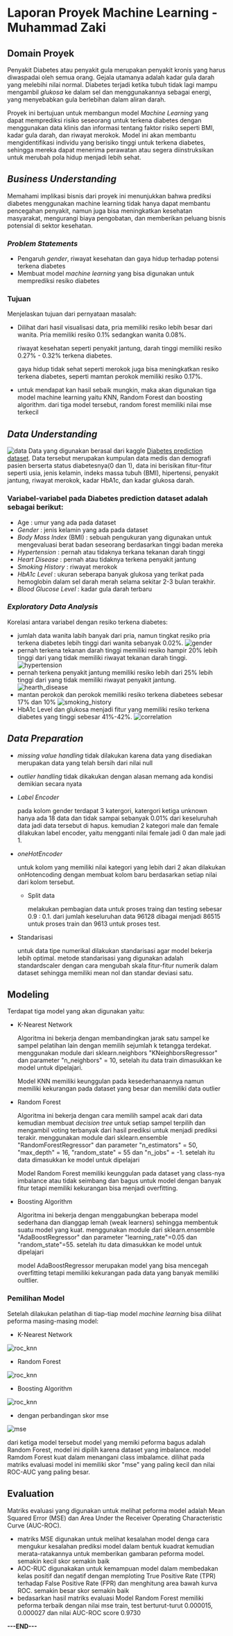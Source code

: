 # Laporan Proyek Machine Learning - Muhammad Zaki

## Domain Proyek

Penyakit Diabetes atau penyakit gula merupakan penyakit kronis yang harus diwaspadai oleh semua orang. Gejala utamanya adalah kadar gula darah yang melebihi nilai normal. Diabetes terjadi ketika tubuh tidak lagi mampu mengambil _glukosa_ ke dalam sel dan menggunakannya sebagai energi, yang menyebabkan gula berlebihan dalam aliran darah. 

Proyek ini bertujuan untuk membangun model _Machine Learning_ yang dapat memprediksi risiko seseorang untuk terkena diabetes dengan menggunakan data klinis dan informasi tentang faktor risiko seperti BMI, kadar gula darah, dan riwayat merokok. Model ini akan membantu mengidentifikasi individu yang berisiko tinggi untuk terkena diabetes, sehingga mereka dapat menerima perawatan atau segera diinstruksikan untuk merubah pola hidup menjadi lebih sehat.

## _Business Understanding_

Memahami implikasi bisnis dari proyek ini menunjukkan bahwa prediksi diabetes menggunakan machine learning tidak hanya dapat membantu pencegahan penyakit, namun juga bisa meningkatkan kesehatan masyarakat, mengurangi biaya pengobatan, dan memberikan peluang bisnis potensial di sektor kesehatan.

### _Problem Statements_
- Pengaruh _gender_, riwayat kesehatan dan gaya hidup terhadap potensi terkena diabetes
- Membuat model _machine learning_ yang bisa digunakan untuk memprediksi resiko diabetes

### Tujuan

Menjelaskan tujuan dari pernyataan masalah:
- Dilihat dari hasil visualisasi data, pria memiliki resiko lebih besar dari wanita. Pria memiliki resiko 0.1% sedangkan wanita 0.08%.

  riwayat kesehatan seperti penyakit jantung, darah tinggi memiliki resiko 0.27% - 0.32% terkena diabetes.

  gaya hidup tidak sehat seperti merokok juga bisa meningkatkan resiko terkena diabetes, seperti mamtan perokok memiliki resiko 0.17%.

- untuk mendapat kan hasil sebaik mungkin, maka akan digunakan tiga model machine learning yaitu KNN, Random Forest dan boosting algorithm.
  dari tiga model tersebut, random forest memiliki nilai mse terkecil 

## _Data Understanding_

![data](/img/data_raw.jpg)
Data yang digunakan berasal dari kaggle [Diabetes prediction dataset](https://www.kaggle.com/datasets/iammustafatz/diabetes-prediction-dataset).
Data tersebut merupakan kumpulan data medis dan demografi pasien berserta status diabetesnya(0 dan 1), data ini berisikan fitur-fitur seperti usia, jenis kelamin, indeks massa tubuh (BMI), hipertensi, penyakit jantung, riwayat merokok, kadar HbA1c, dan kadar glukosa darah.

### Variabel-variabel pada Diabetes prediction dataset adalah sebagai berikut:
- Age : umur yang ada pada dataset
- _Gender_ : jenis kelamin yang ada pada dataset
- _Body Mass Index_ (BMI) : sebuah pengukuran yang digunakan untuk mengevaluasi berat badan seseorang berdasarkan tinggi badan mereka
- _Hypertension_ : pernah atau tidaknya terkana tekanan darah tinggi
- _Heart Disease_ : pernah atau tidaknya terkena penyakit jantung
- _Smoking History_ : riwayat merokok
- _HbA1c Level_ : ukuran seberapa banyak glukosa yang terikat pada hemoglobin dalam sel darah merah selama sekitar 2-3 bulan terakhir. 
- _Blood Glucose Level_ : kadar gula darah terbaru

### _Exploratory Data Analysis_
Korelasi antara variabel dengan resiko terkena diabetes:
- jumlah data wanita labih banyak dari pria, namun tingkat resiko pria terkena diabetes lebih tinggi dari wanita sebanyak 0.02%.
![gender](/img/gender.png)  
- pernah terkena tekanan darah tinggi memiliki resiko hampir 20% lebih tinggi dari yang tidak memiliki riwayat tekanan darah tinggi.
![hypertension](/img/hypertension.png) 
- pernah terkena penyakit jantung memiliki resiko lebih dari 25% lebih tinggi dari yang tidak memiliki riwayat penyakit jantung.
![hearth_disease](/img/hearth_disease.png) 
- mantan perokok dan perokok memiliki resiko terkena diabetees sebesar 17% dan 10%
![smoking_history](/img/smoking_history.png)
- HbA1c Level dan glukosa menjadi fitur yang memiliki resiko terkena diabetes yang tinggi sebesar 41%-42%.
![correlation](/img/correlation.png)

## _Data Preparation_
- _missing value handling_
  tidak dilakukan karena data yang disediakan merupakan data yang telah bersih dari nilai null
- _outlier handling_
  tidak dikakukan dengan alasan memang ada kondisi demikian secara nyata
- _Label Encoder_

  pada kolom gender terdapat 3 katergori, katergori ketiga unknown hanya ada 18 data dan tidak sampai sebanyak 0.01% dari keseluruhah data jadi data tersebut di hapus. kemudian 2 kategori male dan female dilakukan label encoder, yaitu mengganti nilai female jadi 0 dan male jadi 1.
- _oneHotEncoder_
  
  untuk kolom yang memiliki nilai kategori yang lebih dari 2 akan dilakukan onHotencoding dengan membuat kolom baru berdasarkan setiap nilai dari kolom tersebut.
  - Split data
    
    melakukan pembagian data untuk proses traing dan testing sebesar 0.9 : 0.1. dari jumlah keseluruhan data 96128 dibagai menjadi 86515 untuk proses train dan 9613 untuk proses test.
- Standarisasi
  
    untuk data tipe numerikal dilakukan standarisasi agar model bekerja lebih optimal. metode standarisasi yang digunakan adalah standardscaler dengan cara mengubah skala fitur-fitur numerik dalam dataset sehingga memiliki mean nol dan standar deviasi satu.
## Modeling
Terdapat tiga model yang akan digunakan yaitu:
- K-Nearest Network
  
  Algoritma ini bekerja dengan membandingkan jarak satu sampel ke sampel pelatihan lain dengan memilih sejumlah k tetangga terdekat.
  menggunakan module dari sklearn.neighbors "KNeighborsRegressor" dan parameter "n_neighbors" = 10, setelah itu data train dimasukkan ke model untuk dipelajari.
  
  Model KNN memiliki keunggulan pada kesederhanaannya namun memiliki kekurangan pada dataset yang besar dan memiliki data outlier
  
- Random Forest

  Algoritma ini bekerja dengan cara memilih sampel acak dari data kemudian membuat _decision tree_ untuk setiap sampel terpilih dan mengambil voting terbanyak dari hasil prediksi untuk menjadi prediksi terakir.
  menggunakan module dari sklearn.ensemble "RandomForestRegressor" dan parameter "n_estimators" = 50, "max_depth" = 16, "random_state" = 55 dan "n_jobs" = -1. setelah itu data dimasukkan ke model untuk dipelajari

  Model Random Forest memiliki keunggulan pada dataset yang class-nya imbalance atau tidak seimbang dan bagus untuk model dengan banyak fitur tetapi memiliki kekurangan bisa menjadi overfitting.
  
- Boosting Algorithm

  Algoritma ini bekerja dengan menggabungkan beberapa model sederhana dan dianggap lemah (weak learners) sehingga membentuk suatu model yang kuat.
  menggunakan module dari sklearn.ensemble "AdaBoostRegressor" dan parameter "learning_rate"=0.05 dan "random_state"=55. setelah itu data dimasukkan ke model untuk dipelajari

  model AdaBoostRegressor merupakan model yang bisa mencegah overfitting tetapi memiliki kekurangan pada data yang banyak memiliki oultlier. 

### Pemilihan Model
Setelah dilakukan pelatihan di tiap-tiap model _machine learning_ bisa dilihat peforma masing-masing model:
- K-Nearest Network
  
![roc_knn](/img/roc_knn.png)
- Random Forest
  
![roc_knn](/img/roc_rf.png)
- Boosting Algorithm
  
![roc_knn](/img/roc_knn.png)
- dengan perbandingan skor mse

![mse](/img/mse.png)

dari ketiga model tersebut model yang memiki peforma bagus adalah Random Forest, model ini dipilih karena dataset yang imbalance. model Ramdom Forest kuat dalam menangani class imbalamce. dilihat pada matriks evaluasi model ini memiliki skor "mse" yang paling kecil dan nilai ROC-AUC yang paling besar.
  
## Evaluation

Matriks evaluasi yang digunakan untuk melihat peforma model adalah Mean Squared Error (MSE) dan Area Under the Receiver Operating Characteristic Curve (AUC-ROC).
- matriks MSE digunakan untuk melihat kesalahan model denga cara mengukur kesalahan prediksi model dalam bentuk kuadrat kemudian merata-ratakannya untuk memberikan gambaran peforma model. semakin kecil skor semakin baik
- AOC-RUC digunakakan untuk kemampuan model dalam membedakan kelas positif dan negatif dengan memploting True Positive Rate (TPR) terhadap False Positive Rate (FPR) dan menghitung area bawah kurva ROC. semakin besar skor semakin baik
- bedasarkan hasil matriks evaluasi Model Random Forest memiliki peforma terbaik dengan nilai mse train, test berturut-turut 0.000015, 0.000027 dan nilai AUC-ROC score 0.9730


**---END---**
